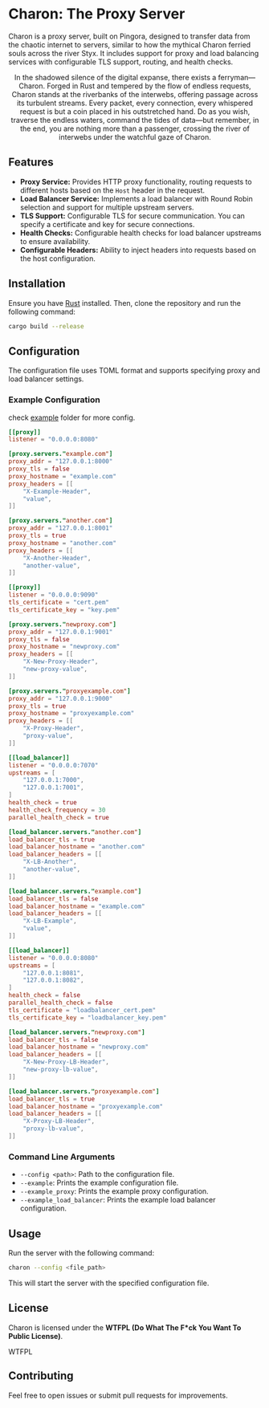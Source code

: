 # Charon: The Proxy Server

Charon is a proxy server, built on Pingora, designed to transfer data from the chaotic internet to servers, similar to how the mythical Charon ferried souls across the river Styx. It includes support for proxy and load balancing services with configurable TLS support, routing, and health checks.

<p align="center">
In the shadowed silence of the digital expanse, there exists a ferryman—Charon. Forged in Rust and tempered by the flow of endless requests, Charon stands at the riverbanks of the interwebs, offering passage across its turbulent streams. Every packet, every connection, every whispered request is but a coin placed in his outstretched hand. Do as you wish, traverse the endless waters, command the tides of data—but remember, in the end, you are nothing more than a passenger, crossing the river of interwebs under the watchful gaze of Charon.
</p>

## Features

- **Proxy Service:** Provides HTTP proxy functionality, routing requests to different hosts based on the `Host` header in the request.
- **Load Balancer Service:** Implements a load balancer with Round Robin selection and support for multiple upstream servers. 
- **TLS Support:** Configurable TLS for secure communication. You can specify a certificate and key for secure connections.
- **Health Checks:** Configurable health checks for load balancer upstreams to ensure availability.
- **Configurable Headers:** Ability to inject headers into requests based on the host configuration.

## Installation

Ensure you have [Rust](https://www.rust-lang.org/) installed. Then, clone the repository and run the following command:

```bash
cargo build --release
```

## Configuration

The configuration file uses TOML format and supports specifying proxy and load balancer settings.

### Example Configuration

check [example](https://github.com/Walker-00/charon/tree/rust/example) folder for more config.

```toml
[[proxy]]
listener = "0.0.0.0:8080"

[proxy.servers."example.com"]
proxy_addr = "127.0.0.1:8000"
proxy_tls = false
proxy_hostname = "example.com"
proxy_headers = [[
    "X-Example-Header",
    "value",
]]

[proxy.servers."another.com"]
proxy_addr = "127.0.0.1:8001"
proxy_tls = true
proxy_hostname = "another.com"
proxy_headers = [[
    "X-Another-Header",
    "another-value",
]]

[[proxy]]
listener = "0.0.0.0:9090"
tls_certificate = "cert.pem"
tls_certificate_key = "key.pem"

[proxy.servers."newproxy.com"]
proxy_addr = "127.0.0.1:9001"
proxy_tls = false
proxy_hostname = "newproxy.com"
proxy_headers = [[
    "X-New-Proxy-Header",
    "new-proxy-value",
]]

[proxy.servers."proxyexample.com"]
proxy_addr = "127.0.0.1:9000"
proxy_tls = true
proxy_hostname = "proxyexample.com"
proxy_headers = [[
    "X-Proxy-Header",
    "proxy-value",
]]

[[load_balancer]]
listener = "0.0.0.0:7070"
upstreams = [
    "127.0.0.1:7000",
    "127.0.0.1:7001",
]
health_check = true
health_check_frequency = 30
parallel_health_check = true

[load_balancer.servers."another.com"]
load_balancer_tls = true
load_balancer_hostname = "another.com"
load_balancer_headers = [[
    "X-LB-Another",
    "another-value",
]]

[load_balancer.servers."example.com"]
load_balancer_tls = false
load_balancer_hostname = "example.com"
load_balancer_headers = [[
    "X-LB-Example",
    "value",
]]

[[load_balancer]]
listener = "0.0.0.0:8080"
upstreams = [
    "127.0.0.1:8081",
    "127.0.0.1:8082",
]
health_check = false
parallel_health_check = false
tls_certificate = "loadbalancer_cert.pem"
tls_certificate_key = "loadbalancer_key.pem"

[load_balancer.servers."newproxy.com"]
load_balancer_tls = false
load_balancer_hostname = "newproxy.com"
load_balancer_headers = [[
    "X-New-Proxy-LB-Header",
    "new-proxy-lb-value",
]]

[load_balancer.servers."proxyexample.com"]
load_balancer_tls = true
load_balancer_hostname = "proxyexample.com"
load_balancer_headers = [[
    "X-Proxy-LB-Header",
    "proxy-lb-value",
]]
```

### Command Line Arguments

- `--config <path>`: Path to the configuration file.
- `--example`: Prints the example configuration file.
- `--example_proxy`: Prints the example proxy configuration.
- `--example_load_balancer`: Prints the example load balancer configuration.

## Usage

Run the server with the following command:

```bash
charon --config <file_path>
```

This will start the server with the specified configuration file.

## License

Charon is licensed under the **WTFPL (Do What The F*ck You Want To Public License)**.

<a href="http://www.wtfpl.net/"><img
       src="http://www.wtfpl.net/wp-content/uploads/2012/12/wtfpl-badge-4.png"
       width="80" height="15" alt="WTFPL" /></a>

## Contributing

Feel free to open issues or submit pull requests for improvements.
